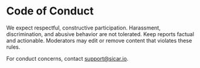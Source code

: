 # Code of Conduct

We expect respectful, constructive participation. Harassment, discrimination, and abusive behavior are not tolerated. Keep reports factual and actionable. Moderators may edit or remove content that violates these rules.

For conduct concerns, contact support@sicar.io.
